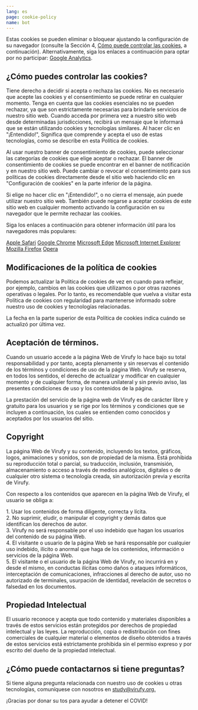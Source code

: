 ```yaml
---
lang: es
page: cookie-policy
name: bot
---
```


<p class="my-4">Estas cookies se pueden eliminar o bloquear ajustando la configuración de su navegador (consulte la Sección 4, <a href="#control-cookies"> Cómo puede controlar las cookies</a>, a continuación). Alternativamente, siga los enlaces a continuación para optar por no participar: <a class="no-underline" href="https://tools.google.com/dlpage/gaoptout">Google Analytics</a>.</p>

<h2 class="mb-4" id="control-cookies">¿Cómo puedes controlar las cookies?</h2>

<p class="mb-4">Tiene derecho a decidir si acepta o rechaza las cookies. No es necesario que acepte las cookies y el consentimiento se puede retirar en cualquier momento. Tenga en cuenta que las cookies esenciales no se pueden rechazar, ya que son estrictamente necesarias para brindarle servicios de nuestro sitio web. Cuando acceda por primera vez a nuestro sitio web desde determinadas jurisdicciones, recibirá un mensaje que le informará que se están utilizando cookies y tecnologías similares. Al hacer clic en "¡Entendido!", Significa que comprende y acepta el uso de estas tecnologías, como se describe en esta Política de cookies.</p>

<p class="mb-4">Al usar nuestro banner de consentimiento de cookies, puede seleccionar las categorías de cookies que elige aceptar o rechazar. El banner de consentimiento de cookies se puede encontrar en el banner de notificación y en nuestro sitio web. Puede cambiar o revocar el consentimiento para sus políticas de cookies directamente desde el sitio web haciendo clic en "Configuración de cookies" en la parte inferior de la página.</p>

<p class="mb-4">Si elige no hacer clic en "¡Entendido!", o no cierra el mensaje, aún puede utilizar nuestro sitio web. También puede negarse a aceptar cookies de este sitio web en cualquier momento activando la configuración en su navegador que le permite rechazar las cookies.</p>

<p class="mb-4">Siga los enlaces a continuación para obtener información útil para los navegadores más populares:</p>

<a class="block no-underline" href="https://support.apple.com/en-us/HT201265">Apple Safari</a>
<a class="block no-underline" href="https://support.google.com/chrome/answer/95647">Google Chrome</a>
<a class="block no-underline" href="https://support.microsoft.com/en-us/help/10607/microsoft-edge-view-delete-browser-history">Microsoft Edge</a> 
<a class="block no-underline" href="https://support.microsoft.com/en-gb/help/17442/windows-internet-explorer-delete-manag
e-cookies">Microsoft Internet Explorer</a> 
<a class="block no-underline" href="https://support.mozilla.org/en-US/kb/enable-and-disable-cookies-website-preferences">Mozilla Firefox</a>
<a class="block no-underline" href="https://blogs.opera.com/news/2015/08/how-to-manage-cookies-in-opera/">Opera</a>

<h2 class="my-4" id="control-cookies">Modificaciones de la política de cookies</h2>

<p class="mb-4">Podemos actualizar la Política de cookies de vez en cuando para reflejar, por ejemplo, cambios en las cookies que utilizamos o por otras razones operativas o legales. Por lo tanto, es recomendable que vuelva a visitar esta Política de cookies con regularidad para mantenerse informado sobre nuestro uso de cookies y tecnologías relacionadas.</p>

<p class="mb-4">La fecha en la parte superior de esta Política de cookies indica cuándo se actualizó por última vez.</p>

<h2 class="mb-4" id="control-cookies">Aceptación de términos.</h2>

<p class="mb-4">Cuando un usuario accede a la página Web de Virufy lo hace bajo su total responsabilidad y por tanto, acepta plenamente y sin reservas el contenido de los términos y condiciones de uso de la página Web. Virufy se reserva, en todos los sentidos, el derecho de actualizar y modificar en cualquier momento y de cualquier forma, de manera unilateral y sin previo aviso, las presentes condiciones de uso y los contenidos de la página.</p>

<p class="mb-4">La prestación del servicio de la página web de Virufy es de carácter libre y gratuito para los usuarios y se rige por los términos y condiciones que se incluyen a continuación, los cuales se entienden como conocidos y aceptados por los usuarios del sitio.</p>

<h2 class="mb-4" id="control-cookies">Copyright</h2>

<p class="mb-4">La página Web de Virufy y su contenido, incluyendo los textos, gráficos, logos, animaciones y sonidos, son de propiedad de la misma. Está prohibida su reproducción total o parcial, su traducción, inclusión, transmisión, almacenamiento o acceso a través de medios analógicos, digitales o de cualquier otro sistema o tecnología creada, sin autorización previa y escrita de Virufy.</p>

<p class="mb-4">Con respecto a los contenidos que aparecen en la página Web de Virufy, el usuario se obliga a:</p>

<p class="mb-4 ml-4">1. Usar los contenidos de forma diligente, correcta y lícita. <br> 2. No suprimir, eludir, o manipular el copyright y demás datos que identifican los derechos de autor.
<br>3. Virufy no será responsable por el uso indebido que hagan los usuarios del contenido de su página Web. <br> 4. El visitante o usuario de la página Web se hará responsable por cualquier uso indebido, ilícito o anormal que haga de los contenidos, información o servicios de la página Web. <br> 5. El visitante o el usuario de la página Web de Virufy, no incurrirá en y desde el mismo, en conductas ilícitas como daños o ataques informáticos, interceptación de comunicaciones, infracciones al derecho de autor, uso no autorizado de terminales, usurpación de identidad, revelación de secretos o falsedad en los documentos.
</p>

<h2 class="mb-4" id="control-cookies">Propiedad Intelectual</h2>

<p class="mb-4">El usuario reconoce y acepta que todo contenido y materiales disponibles a través de estos servicios están protegidos por derechos de propiedad intelectual y las leyes. La reproducción, copia o redistribución con fines comerciales de cualquier material o elementos de diseño obtenidos a través de estos servicios está estrictamente prohibida sin el permiso expreso y por escrito del dueño de la propiedad intelectual.</p>

<h2 class="mb-4" id="control-cookies">¿Cómo puede contactarnos si tiene preguntas?</h2>

<p class="mb-8">Si tiene alguna pregunta relacionada con nuestro uso de cookies u otras tecnologías, comuníquese con nosotros en <a href="mailto:study@virufy.org" class="no-underline">study@virufy.org.</a></p>

<p class="italic font-bold text-center">¡Gracias por donar su tos para ayudar a detener el COVID!</p>
